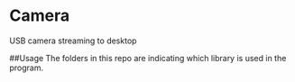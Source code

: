 # Camera
USB camera streaming to desktop

##Usage
The folders in this repo are indicating which library is used in the program.

